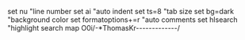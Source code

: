 set nu			"line number
set ai			"auto indent
set ts=8		"tab size
set bg=dark		"background color
set formatoptions+=r	"auto comments
set hlsearch		"highlight search
map <F9> <ESC>O<ESC>0i<CR><CR><UP>/-<BS>*<SPACE>ThomasKr<CR>-------------<CR><CR>/<UP><SPACE>

